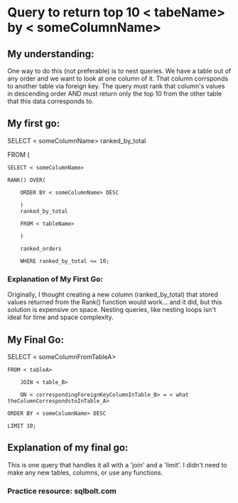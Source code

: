 # Query to return top 10 < tabeName> by < someColumnName>

## My understanding:

One way to do this (not preferable) is to nest queries. We have a table out of any order and we want to look at one column of it. That column corrsponds to another table via foreign key. The query must rank that column's values in descending order AND must return only the top 10 from the other table that this data corresponds to.

## My first go:

SELECT < someColumnName> ranked_by_total

FROM (
    
    SELECT < someColumnName> 

    RANK() OVER(
        
        ORDER BY < someColumnName> DESC
        
        ) 
        ranked_by_total 
        
        FROM < tableName>
        
        )
        
        ranked_orders 
        
        WHERE ranked_by_total <= 10;

### Explanation of My First Go:
Originally, I thought creating a new column (ranked_by_total) that stored values returned from the Rank() function would work... and it did, but this solution is expensive on space. Nesting queries, like nesting loops isn't ideal for time and space complexity.

## My Final Go:
SELECT < someColumnFromTableA>
	
    FROM < tableA>
		
        JOIN < table_B>
		
        ON < correspondingForeignKeyColumnInTable_B> = < what theColumnCorrespondstoInTable_A>
	
    ORDER BY < someColumnName> DESC
	
    LIMIT 10;

## Explanation of my final go:

This is one query that handles it all with a 'join' and a 'limit'. I didn't need to make any new tables, columns, or use any functions.

### Practice resource: sqlbolt.com